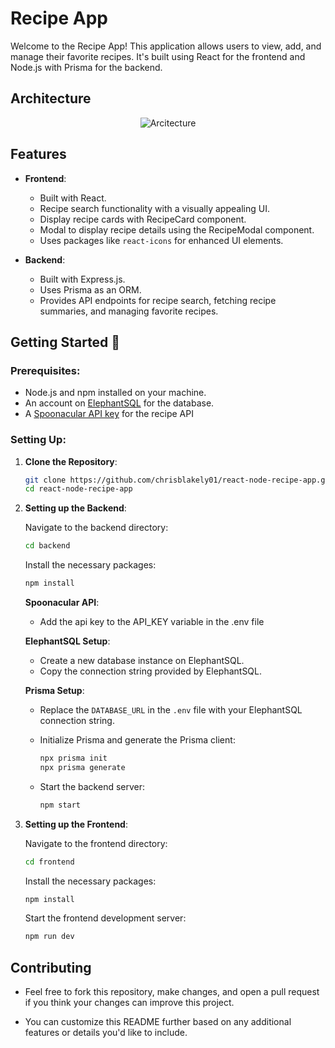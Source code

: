 # Recipe App

Welcome to the Recipe App! This application allows users to view, add, and manage their favorite recipes. It's built using React for the frontend and Node.js with Prisma for the backend.

## Architecture
<p align="center">
  <img src="https://github.com/Suhas7842/Recipe-App/assets/95905505/8302d69c-6db0-4fe9-bda7-556be3862b42" alt="Arcitecture"/>
</p>

## Features

- **Frontend**:
  - Built with React.
  - Recipe search functionality with a visually appealing UI.
  - Display recipe cards with RecipeCard component.
  - Modal to display recipe details using the RecipeModal component.
  - Uses packages like `react-icons` for enhanced UI elements.

- **Backend**:
  - Built with Express.js.
  - Uses Prisma as an ORM.
  - Provides API endpoints for recipe search, fetching recipe summaries, and managing favorite recipes.

## Getting Started 🚀

### Prerequisites:

- Node.js and npm installed on your machine.
- An account on [ElephantSQL](https://www.elephantsql.com/) for the database.
- A [Spoonacular API key](https://spoonacular.com/food-api) for the recipe API

### Setting Up:

1. **Clone the Repository**:
   ```bash
   git clone https://github.com/chrisblakely01/react-node-recipe-app.git
   cd react-node-recipe-app
   ```

2. **Setting up the Backend**:

    Navigate to the backend directory:
     ```bash
     cd backend
     ```

    Install the necessary packages:
     ```bash
     npm install
     ```

    **Spoonacular API**:
     - Add the api key to the API_KEY variable in the .env file   

    **ElephantSQL Setup**:
     - Create a new database instance on ElephantSQL.
     - Copy the connection string provided by ElephantSQL.

    **Prisma Setup**:
     - Replace the `DATABASE_URL` in the `.env` file with your ElephantSQL connection string.
     - Initialize Prisma and generate the Prisma client:
       ```bash
       npx prisma init
       npx prisma generate
       ```

   - Start the backend server:
     ```bash
     npm start
     ```

3. **Setting up the Frontend**:

    Navigate to the frontend directory:
     ```bash
     cd frontend
     ```

    Install the necessary packages:
     ```bash
     npm install
     ```

    Start the frontend development server:
     ```bash
     npm run dev
     ```
## Contributing

- Feel free to fork this repository, make changes, and open a pull request if you think your changes can improve this project.


- You can customize this README further based on any additional features or details you'd like to include.

